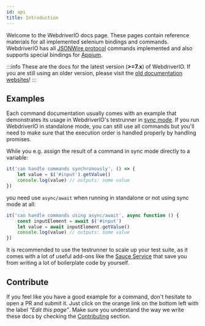 ```yaml
---
id: api
title: Introduction
---
```


Welcome to the WebdriverIO docs page. These pages contain reference materials for all implemented selenium bindings and commands. WebdriverIO has all [JSONWire protocol](https://www.selenium.dev/documentation/legacy/json_wire_protocol/) commands implemented and also supports special bindings for [Appium](http://appium.io).

:::info
These are the docs for the latest version (__>=7.x__) of WebdriverIO. If you are still using an older version, please visit the [old documentation websites](/versions)!
:::

## Examples

Each command documentation usually comes with an example that demonstrates its usage in WebdriverIO's testrunner in [sync mode](sync-vs-async#sync-mode). If you run WebdriverIO in standalone mode, you can still use all commands but you'll need to make sure that the execution order is handled properly by handling promises.

While you e.g. assign the result of a command in sync mode directly to a variable:

```js
it('can handle commands synchronously', () => {
    let value = $('#input').getValue()
    console.log(value) // outputs: some value
})
```

you need use `async/await` when running in standalone or not using sync mode at all:

```js
it('can handle commands using async/await', async function () {
    const inputElement = await $('#input')
    let value = await inputElement.getValue()
    console.log(value) // outputs: some value
})
```

It is recommended to use the testrunner to scale up your test suite, as it comes with a lot of useful add-ons like the [Sauce Service](_sauce-service.md) that save you from writing a lot of boilerplate code by yourself.

## Contribute

If you feel like you have a good example for a command, don't hesitate to open a PR and submit it. Just click on the orange link on the bottom left with the label _“Edit this page”_. Make sure you understand the way we write these docs by checking the [Contributing](https://github.com/webdriverio/webdriverio/blob/main/CONTRIBUTING.md) section.
